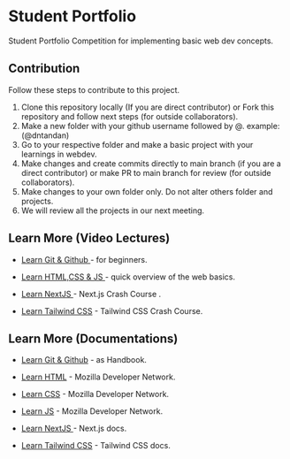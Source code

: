 # Student Portfolio
Student Portfolio Competition for implementing basic web dev concepts.


## Contribution

Follow these steps to contribute to this project.

1. Clone this repository locally (If you are direct contributor) or Fork this repository and follow next steps (for outside collaborators).
2. Make a new folder with your github username followed by @. example: (@dntandan)
3. Go to your respective folder and make a basic project with your learnings in webdev.
4. Make changes and create commits directly to main branch (if you are a direct contributor) or make PR to main branch for review (for outside collaborators).
5. Make changes to your own folder only. Do not alter others folder and projects.
6. We will review all the projects in our next meeting.

## Learn More (Video Lectures)

- [Learn Git & Github ](https://www.youtube.com/watch?v=RGOj5yH7evk&t=296s) -  for beginners.

- [Learn HTML,CSS & JS ](https://www.youtube.com/watch?v=_GTMOmRrqkU) - quick overview of the web basics.

- [Learn NextJS ](https://www.youtube.com/watch?v=mTz0GXj8NN0) - Next.js Crash Course .


- [Learn Tailwind CSS](https://www.youtube.com/watch?v=UBOj6rqRUME&t=378s) - Tailwind CSS Crash Course.

## Learn More (Documentations)

- [Learn Git & Github](https://guides.github.com/introduction/git-handbook/) - as Handbook.

- [Learn HTML](https://developer.mozilla.org/en-US/docs/Web/HTML) - Mozilla Developer Network.

- [Learn CSS](https://developer.mozilla.org/en-US/docs/Web/CSS) - Mozilla Developer Network.

- [Learn JS](https://developer.mozilla.org/en-US/docs/Web/JS) - Mozilla Developer Network.

- [Learn NextJS ](https://nextjs.org/docs/getting-started) - Next.js docs.


- [Learn Tailwind CSS](https://tailwindcss.com/docs) - Tailwind CSS docs.
